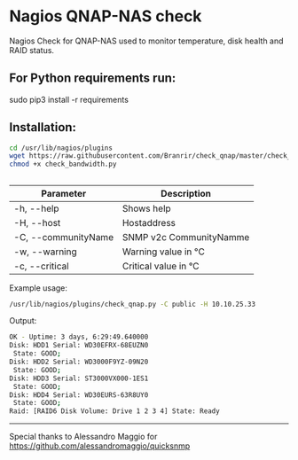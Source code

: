 # Nagios QNAP-NAS check

Nagios Check for QNAP-NAS used to monitor temperature, disk health and RAID status.

## For Python requirements run:

sudo pip3 install -r requirements

## Installation:

```bash
cd /usr/lib/nagios/plugins
wget https://raw.githubusercontent.com/Branrir/check_qnap/master/check_qnap.py
chmod +x check_bandwidth.py
```
## 

| Parameter | Description |
| --- | --- |
| -h, --help | Shows help |
| -H, --host | Hostaddress |
| -C, --communityName | SNMP v2c CommunityNamme |
| -w, --warning | Warning value in °C |
| -c, --critical | Critical value in °C |

Example usage:
```bash
/usr/lib/nagios/plugins/check_qnap.py -C public -H 10.10.25.33
```
Output: 
```bash
OK - Uptime: 3 days, 6:29:49.640000 
Disk: HDD1 Serial: WD30EFRX-68EUZN0
 State: GOOD; 
Disk: HDD2 Serial: WD3000F9YZ-09N20
 State: GOOD; 
Disk: HDD3 Serial: ST3000VX000-1ES1
 State: GOOD; 
Disk: HDD4 Serial: WD30EURS-63R8UY0
 State: GOOD; 
Raid: [RAID6 Disk Volume: Drive 1 2 3 4] State: Ready
```

-------
Special thanks to Alessandro Maggio for https://github.com/alessandromaggio/quicksnmp